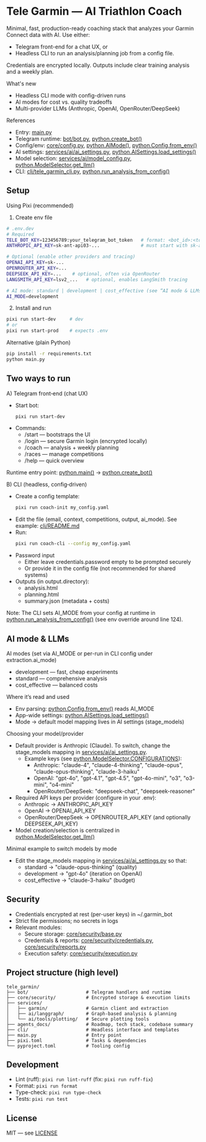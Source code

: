 # Tele Garmin — AI Triathlon Coach

Minimal, fast, production-ready coaching stack that analyzes your Garmin Connect data with AI. Use either:
- Telegram front-end for a chat UX, or
- Headless CLI to run an analysis/planning job from a config file.

Credentials are encrypted locally. Outputs include clear training analysis and a weekly plan.

What's new
- Headless CLI mode with config-driven runs
- AI modes for cost vs. quality tradeoffs
- Multi-provider LLMs (Anthropic, OpenAI, OpenRouter/DeepSeek)

References
- Entry: [main.py](main.py)
- Telegram runtime: [bot/bot.py](bot/bot.py), [python.create_bot()](bot/bot.py:76)
- Config/env: [core/config.py](core/config.py), [python.AIMode()](core/config.py:15), [python.Config.from_env()](core/config.py:35)
- AI settings: [services/ai/ai_settings.py](services/ai/ai_settings.py), [python.AISettings.load_settings()](services/ai/ai_settings.py:45)
- Model selection: [services/ai/model_config.py](services/ai/model_config.py), [python.ModelSelector.get_llm()](services/ai/model_config.py:60)
- CLI: [cli/tele_garmin_cli.py](cli/tele_garmin_cli.py), [python.run_analysis_from_config()](cli/tele_garmin_cli.py:109)

## Setup

Using Pixi (recommended)

1) Create env file
```bash
# .env.dev
# Required
TELE_BOT_KEY=123456789:your_telegram_bot_token   # format: <bot_id>:<token>
ANTHROPIC_API_KEY=sk-ant-api03-...               # must start with sk-ant- or sk-ant-api03-

# Optional (enable other providers and tracing)
OPENAI_API_KEY=sk-...
OPENROUTER_API_KEY=...
DEEPSEEK_API_KEY=...    # optional, often via OpenRouter
LANGSMITH_API_KEY=lsv2_...   # optional, enables LangSmith tracing

# AI mode: standard | development | cost_effective (see “AI mode & LLMs”)
AI_MODE=development
```

2) Install and run
```bash
pixi run start-dev     # dev
# or
pixi run start-prod    # expects .env
```

Alternative (plain Python)

```bash
pip install -r requirements.txt
python main.py
```

## Two ways to run

A) Telegram front‑end (chat UX)
- Start bot:
  ```bash
  pixi run start-dev
  ```
- Commands:
  - /start — bootstraps the UI
  - /login — secure Garmin login (encrypted locally)
  - /coach — analysis + weekly planning
  - /races — manage competitions
  - /help — quick overview

Runtime entry point: [python.main()](main.py:19) → [python.create_bot()](bot/bot.py:76)

B) CLI (headless, config‑driven)
- Create a config template:
  ```bash
  pixi run coach-init my_config.yaml
  ```
- Edit the file (email, context, competitions, output, ai_mode). See example: [cli/README.md](cli/README.md)
- Run:
  ```bash
  pixi run coach-cli --config my_config.yaml
  ```
- Password input
  - Either leave credentials.password empty to be prompted securely
  - Or provide it in the config file (not recommended for shared systems)
- Outputs (in output.directory):
  - analysis.html
  - planning.html
  - summary.json (metadata + costs)

Note: The CLI sets AI_MODE from your config at runtime in [python.run_analysis_from_config()](cli/tele_garmin_cli.py:109) (see env override around line 124).

## AI mode & LLMs

AI modes (set via AI_MODE or per-run in CLI config under extraction.ai_mode)
- development — fast, cheap experiments
- standard — comprehensive analysis
- cost_effective — balanced costs

Where it’s read and used
- Env parsing: [python.Config.from_env()](core/config.py:35) reads AI_MODE
- App-wide settings: [python.AISettings.load_settings()](services/ai/ai_settings.py:45)
- Mode → default model mapping lives in AI settings (stage_models)

Choosing your model/provider
- Default provider is Anthropic (Claude). To switch, change the stage_models mapping in [services/ai/ai_settings.py](services/ai/ai_settings.py).
  - Example keys (see [python.ModelSelector.CONFIGURATIONS](services/ai/model_config.py:22)):
    - Anthropic: "claude-4", "claude-4-thinking", "claude-opus", "claude-opus-thinking", "claude-3-haiku"
    - OpenAI: "gpt-4o", "gpt-4.1", "gpt-4.5", "gpt-4o-mini", "o3", "o3-mini", "o4-mini"
    - OpenRouter/DeepSeek: "deepseek-chat", "deepseek-reasoner"
- Required API keys per provider (configure in your .env):
  - Anthropic → ANTHROPIC_API_KEY
  - OpenAI → OPENAI_API_KEY
  - OpenRouter/DeepSeek → OPENROUTER_API_KEY (and optionally DEEPSEEK_API_KEY)
- Model creation/selection is centralized in [python.ModelSelector.get_llm()](services/ai/model_config.py:60)

Minimal example to switch models by mode
- Edit the stage_models mapping in [services/ai/ai_settings.py](services/ai/ai_settings.py) so that:
  - standard → "claude-opus-thinking" (quality)
  - development → "gpt-4o" (iteration on OpenAI)
  - cost_effective → "claude-3-haiku" (budget)

## Security

- Credentials encrypted at rest (per-user keys) in ~/.garmin_bot
- Strict file permissions; no secrets in logs
- Relevant modules:
  - Secure storage: [core/security/base.py](core/security/base.py)
  - Credentials & reports: [core/security/credentials.py](core/security/credentials.py), [core/security/reports.py](core/security/reports.py)
  - Execution safety: [core/security/execution.py](core/security/execution.py)

## Project structure (high level)

```
tele_garmin/
├── bot/                     # Telegram handlers and runtime
├── core/security/           # Encrypted storage & execution limits
├── services/
│   ├── garmin/              # Garmin client and extraction
│   ├── ai/langgraph/        # Graph-based analysis & planning
│   └── ai/tools/plotting/   # Secure plotting tools
├── agents_docs/             # Roadmap, tech stack, codebase summary
├── cli/                     # Headless interface and templates
├── main.py                  # Entry point
├── pixi.toml                # Tasks & dependencies
└── pyproject.toml           # Tooling config
```

## Development

- Lint (ruff): `pixi run lint-ruff` (fix: `pixi run ruff-fix`)
- Format: `pixi run format`
- Type-check: `pixi run type-check`
- Tests: `pixi run test`

## License

MIT — see [LICENSE](LICENSE)
